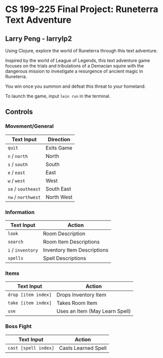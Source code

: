 # CS 199-225 Final Project: Runeterra Text Adventure
## Larry Peng - larrylp2

Using Clojure, explore the world of Runeterra through this text adventure.

Inspired by the world of League of Legends, this text adventure game focuses on the trials and tribulations of a Demacian squire with the dangerous mission to investigate a resurgence of ancient magic in Runeterra.

You win once you summon and defeat this threat to your homeland.

To launch the game, input `lein run` in the terminal.

## Controls

### Movement/General

|Text Input | Direction|
|-|-|
|`quit` | Exits Game|
|`n` / `north`|North|
|`s` / `south` | South|
|`e` / `east` | East
|`w` / `west` | West|
|`se` / `southeast` | South East|
|`nw` / `northwest` | North West|


### Information

|Text Input | Action|
|-|-|
|`look` |Room Description|
|`search`|Room Item Descriptions|
|`i` / `inventory` | Inventory Item Descriptions
|`spells` | Spell Descriptions|

### Items
|Text Input | Action|
|-|-|
|`drop [item index]` |Drops Inventory Item|
|`take [item index]`|Takes Room Item|
|`use` | Uses an Item (May Learn Spell)

### Boss Fight

|Text Input | Action|
|-|-|
|`cast [spell index]` |Casts Learned Spell|

